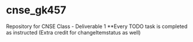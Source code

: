 # cnse_gk457
Repository for CNSE Class -  Deliverable 1
**Every TODO task is completed as instructed (Extra credit for changeItemstatus as well)
